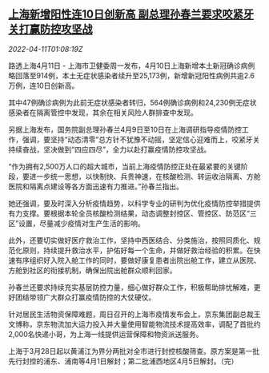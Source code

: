 <!--1649640663000-->
[上海新增阳性连10日创新高 副总理孙春兰要求咬紧牙关打赢防控攻坚战](https://cn.reuters.com/article/shanghai-covid19-updates-0411-mon-idCNKCS2M301U)
------

<div><i>2022-04-11T01:08:19Z</i></div><p>路透上海4月11日 - 上海市卫健委周一发布，4月10日上海新增本土新冠确诊病例略回落至914例，本土无症状感染者续升至25,173例，新增新冠阳性病例共逾2.6万例，连10日创新高。</p><p>其中47例确诊病例为此前无症状感染者转归，564例确诊病例和24,230例无症状感染者在隔离管控中发现，其余在相关风险人群排查中发现。</p><p>另据上海发布，国务院副总理孙春兰4月9日至10日在上海调研指导疫情防控工作，强调，要坚持“动态清零”总方针不犹豫不动摇，坚定信心迎难而上，咬紧牙关持续奋战，坚决做到“四应四尽”，全力以赴打赢疫情防控攻坚战。</p><p>“作为拥有2,500万人口的超大城市，当前上海疫情防控正处在最紧要的关键阶段，要进一步统一思想，以快制快、兵贵神速，在核酸检测、转运收治隔离、方舱医院和隔离点建设等各方面迅速有力推进。”孙春兰指出。</p><p>她还强调，要及时深入分析疫情趋势，以科学专业的研判为优化疫情防控举措提供有力支撑。要根据本轮全员核酸检测结果，动态调整封控区、管控区、防范区“三区”设置，尽量减少疫情对生产生活的影响。</p><p>此外，还要切实做好医疗救治工作，坚持中西医结合、分类施治，按照同质化、规范化原则，持续提升救治水平，护佑好每一个生命，并做好救治经验的积累。在快速有序组织好入院入舱工作的同时，要做好康复患者出院出舱工作，建立从医院、方舱到社区的衔接机制，确保出院出舱群众顺利回家。</p><p>孙春兰还要求持续充实基层防控力量，细心做好群众工作，积极帮助排忧解难，更好团结带领广大群众打赢疫情防控的大仗硬仗。</p><p>针对居民生活物资保障难题，周日召开的上海市疫情发布会上，京东集团副总裁王文博称，京东物流加大运力投入并大量使用智能物流技术提高效率，调配了首批约2,000名快递小哥，为上海一线提供运营保障和物资派送服务。</p><p>上海于3月28日起以黄浦江为界分两批对全市进行封控核酸筛查。原方案是第一批先行封控的浦东、浦南等4月1日解封；第二批浦西地区4月5日解封。（完）</p>
